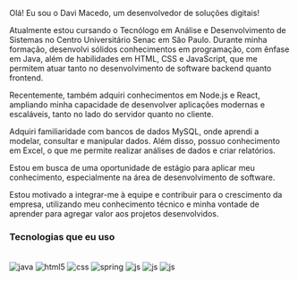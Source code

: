Olá! Eu sou o Davi Macedo, um desenvolvedor de soluções digitais!

Atualmente estou cursando o Tecnólogo em Análise e Desenvolvimento de Sistemas no Centro Universitário Senac em São Paulo. Durante minha formação, desenvolvi sólidos conhecimentos em programação, com ênfase em Java, além de habilidades em HTML, CSS e JavaScript, que me permitem atuar tanto no desenvolvimento de software backend quanto frontend.

Recentemente, também adquiri conhecimentos em Node.js e React, ampliando minha capacidade de desenvolver aplicações modernas e escaláveis, tanto no lado do servidor quanto no cliente.

Adquiri familiaridade com bancos de dados MySQL, onde aprendi a modelar, consultar e manipular dados. Além disso, possuo conhecimento em Excel, o que me permite realizar análises de dados e criar relatórios.

Estou em busca de uma oportunidade de estágio para aplicar meu conhecimento, especialmente na área de desenvolvimento de software.

Estou motivado a integrar-me à equipe e contribuir para o crescimento da empresa, utilizando meu conhecimento técnico e minha vontade de aprender para agregar valor aos projetos desenvolvidos.
 
 
### Tecnologias que eu uso
<div style= "display: inline_block"><br/>
<img align = "center" alt="java" src= "https://img.shields.io/badge/Java-ED8B00?style=for-the-badge&logo=openjdk&logoColor=white"/>
<img align = "center" alt="html5" src= "https://img.shields.io/badge/HTML5-E34F26?style=for-the-badge&logo=html5&logoColor=white"/>
<img align = "center" alt="css" src= "https://img.shields.io/badge/CSS3-1572B6?style=for-the-badge&logo=css3&logoColor=white"/>
<img align = "center" alt="spring" src= "https://img.shields.io/badge/Spring-6DB33F?style=for-the-badge&logo=spring&logoColor=white"/>
<img align = "center" alt="js" src= "https://img.shields.io/badge/JavaScript-F7DF1E?style=for-the-badge&logo=javascript&logoColor=black"/>
<img align = "center" alt="js" src= "https://img.shields.io/badge/Node.js-43853D?style=for-the-badge&logo=node.js&logoColor=white"/>
<img align = "center" alt="js" src= "https://img.shields.io/badge/React-20232A?style=for-the-badge&logo=react&logoColor=61DAFB"/>
 
</div>
 
